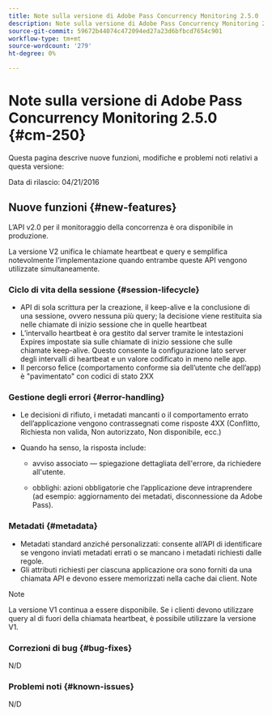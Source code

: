 ```yaml
---
title: Note sulla versione di Adobe Pass Concurrency Monitoring 2.5.0
description: Note sulla versione di Adobe Pass Concurrency Monitoring 2.5.0
source-git-commit: 59672b44074c472094ed27a23d6bfbcd7654c901
workflow-type: tm+mt
source-wordcount: '279'
ht-degree: 0%

---
```



# Note sulla versione di Adobe Pass Concurrency Monitoring 2.5.0 {#cm-250}

Questa pagina descrive nuove funzioni, modifiche e problemi noti relativi a questa versione:

Data di rilascio: 04/21/2016

## Nuove funzioni {#new-features}

L’API v2.0 per il monitoraggio della concorrenza è ora disponibile in produzione.

La versione V2 unifica le chiamate heartbeat e query e semplifica notevolmente l’implementazione quando entrambe queste API vengono utilizzate simultaneamente.



### Ciclo di vita della sessione {#session-lifecycle}

* API di sola scrittura per la creazione, il keep-alive e la conclusione di una sessione, ovvero nessuna più query; la decisione viene restituita sia nelle chiamate di inizio sessione che in quelle heartbeat
* L’intervallo heartbeat è ora gestito dal server tramite le intestazioni Expires impostate sia sulle chiamate di inizio sessione che sulle chiamate keep-alive. Questo consente la configurazione lato server degli intervalli di heartbeat e un valore codificato in meno nelle app.
* Il percorso felice (comportamento conforme sia dell’utente che dell’app) è &quot;pavimentato&quot; con codici di stato 2XX

### Gestione degli errori {#error-handling}

* Le decisioni di rifiuto, i metadati mancanti o il comportamento errato dell’applicazione vengono contrassegnati come risposte 4XX (Conflitto, Richiesta non valida, Non autorizzato, Non disponibile, ecc.)

* Quando ha senso, la risposta include:

   * avviso associato — spiegazione dettagliata dell&#39;errore, da richiedere all&#39;utente.

   * obblighi: azioni obbligatorie che l’applicazione deve intraprendere (ad esempio: aggiornamento dei metadati, disconnessione da Adobe Pass).

### Metadati {#metadata}

* Metadati standard anziché personalizzati: consente all’API di identificare se vengono inviati metadati errati o se mancano i metadati richiesti dalle regole.
* Gli attributi richiesti per ciascuna applicazione ora sono forniti da una chiamata API e devono essere memorizzati nella cache dai client.
Note

>[!NOTE]
>
>La versione V1 continua a essere disponibile. Se i clienti devono utilizzare query al di fuori della chiamata heartbeat, è possibile utilizzare la versione V1.




### Correzioni di bug {#bug-fixes}

N/D

### Problemi noti {#known-issues}

N/D
